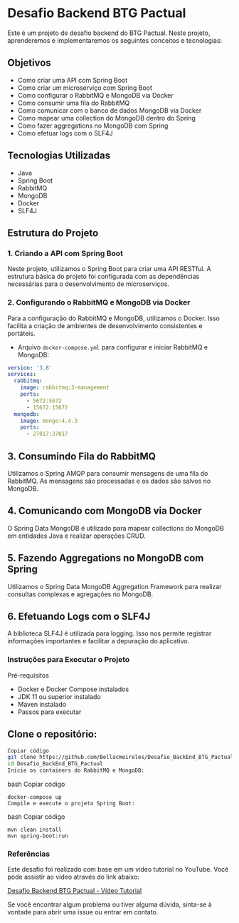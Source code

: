 # Desafio Backend BTG Pactual

Este é um projeto de desafio backend do BTG Pactual. Neste projeto, aprenderemos e implementaremos os seguintes conceitos e tecnologias:

## Objetivos

- Como criar uma API com Spring Boot
- Como criar um microserviço com Spring Boot
- Como configurar o RabbitMQ e MongoDB via Docker
- Como consumir uma fila do RabbitMQ
- Como comunicar com o banco de dados MongoDB via Docker
- Como mapear uma collection do MongoDB dentro do Spring
- Como fazer aggregations no MongoDB com Spring
- Como efetuar logs com o SLF4J

## Tecnologias Utilizadas

- Java
- Spring Boot
- RabbitMQ
- MongoDB
- Docker
- SLF4J

## Estrutura do Projeto

### 1. Criando a API com Spring Boot
Neste projeto, utilizamos o Spring Boot para criar uma API RESTful. A estrutura básica do projeto foi configurada com as dependências necessárias para o desenvolvimento de microserviços.

### 2. Configurando o RabbitMQ e MongoDB via Docker
Para a configuração do RabbitMQ e MongoDB, utilizamos o Docker. Isso facilita a criação de ambientes de desenvolvimento consistentes e portáteis.

- Arquivo `docker-compose.yml` para configurar e iniciar RabbitMQ e MongoDB:
```yaml
version: '3.8'
services:
  rabbitmq:
    image: rabbitmq:3-management
    ports:
      - 5672:5672
      - 15672:15672
  mongodb:
    image: mongo:4.4.3
    ports:
      - 27017:27017
```
###
## 3. Consumindo Fila do RabbitMQ
Utilizamos o Spring AMQP para consumir mensagens de uma fila do RabbitMQ. As mensagens são processadas e os dados são salvos no MongoDB.

## 4. Comunicando com MongoDB via Docker
O Spring Data MongoDB é utilizado para mapear collections do MongoDB em entidades Java e realizar operações CRUD.

## 5. Fazendo Aggregations no MongoDB com Spring
Utilizamos o Spring Data MongoDB Aggregation Framework para realizar consultas complexas e agregações no MongoDB.

## 6. Efetuando Logs com o SLF4J
A biblioteca SLF4J é utilizada para logging. Isso nos permite registrar informações importantes e facilitar a depuração do aplicativo.

### Instruções para Executar o Projeto
Pré-requisitos
- Docker e Docker Compose instalados
- JDK 11 ou superior instalado
- Maven instalado
- Passos para executar
  
## Clone o repositório:
``` bash
Copiar código
git clone https://github.com/Bellacmeireles/Desafio_BackEnd_BTG_Pactual.git
cd Desafio_BackEnd_BTG_Pactual
Inicie os containers do RabbitMQ e MongoDB:
```

bash
Copiar código
```
docker-compose up
Compile e execute o projeto Spring Boot:
```
bash
Copiar código
```
mvn clean install
mvn spring-boot:run
```

### Referências
Este desafio foi realizado com base em um vídeo tutorial no YouTube. Você pode assistir ao vídeo através do link abaixo:

[Desafio Backend BTG Pactual - Vídeo Tutorial](https://youtu.be/e_WgAB0Th_I?si=zOuRHs4MOf3XRbvY)


Se você encontrar algum problema ou tiver alguma dúvida, sinta-se à vontade para abrir uma issue ou entrar em contato.

